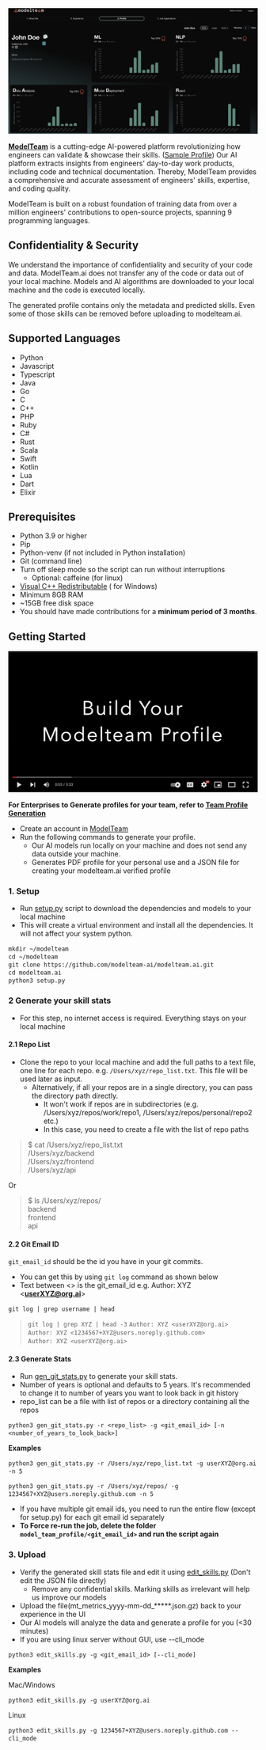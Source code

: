 <div align="center">
  <img src="images/sampleProfile.png" alt="modelteam">
</div>

**[ModelTeam](https://modelteam.ai)** is a cutting-edge AI-powered platform revolutionizing how engineers can validate &
showcase their skills. ([Sample Profile](https://app.modelteam.ai/profile?id=1da842a06520c30722ff3efb96d67a482cd689e6d43b87c882d4b690975a7c31))
Our AI platform extracts insights from engineers' day-to-day work products, including code and technical documentation.
Thereby, ModelTeam provides a comprehensive and accurate assessment of engineers' skills, expertise, and coding quality.

ModelTeam is built on a robust foundation of training data from over a million engineers' contributions to open-source
projects, spanning 9 programming languages.

## Confidentiality & Security

We understand the importance of confidentiality and security of your code and data. ModelTeam.ai does not transfer any
of the code or data out of your local machine. Models and AI algorithms are downloaded to your local machine and the
code is executed locally.

The generated profile contains only the metadata and predicted skills. Even some of those skills can be removed before
uploading to modelteam.ai.

## Supported Languages

- Python
- Javascript
- Typescript
- Java
- Go
- C
- C++
- PHP
- Ruby
- C#
- Rust
- Scala
- Swift
- Kotlin
- Lua
- Dart
- Elixir

## Prerequisites

- Python 3.9 or higher
- Pip
- Python-venv (if not included in Python installation)
- Git (command line)
- Turn off sleep mode so the script can run without interruptions
    - Optional: caffeine (for linux)
- [Visual C++ Redistributable](https://learn.microsoft.com/en-us/cpp/windows/latest-supported-vc-redist?view=msvc-170) (
  for Windows)
- Minimum 8GB RAM
- ~15GB free disk space
- You should have made contributions for a **minimum period of 3 months**.

## Getting Started

[![Build your Modelteam profile](images/engVideo.png)](https://www.youtube.com/watch?v=GqwijKCqfRE)

**For Enterprises to Generate profiles for your team, refer to [Team Profile Generation](README_org.md)**

- Create an account in [ModelTeam](https://app.modelteam.ai/)
- Run the following commands to generate your profile.
    - Our AI models run locally on your machine and does not send any data outside your machine.
    - Generates PDF profile for your personal use and a JSON file for creating your modelteam.ai verified profile

### 1. Setup

- Run [setup.py](setup.py) script to download the dependencies and models to your local machine
- This will create a virtual environment and install all the dependencies. It will not affect your system python.

```
mkdir ~/modelteam
cd ~/modelteam
git clone https://github.com/modelteam-ai/modelteam.ai.git
cd modelteam.ai
python3 setup.py
```

### 2 Generate your skill stats

- For this step, no internet access is required. Everything stays on your local machine

#### 2.1 Repo List

- Clone the repo to your local machine and add the full paths to a text file, one line for each repo. e.g.
  `/Users/xyz/repo_list.txt`. This file will be used later as input.
    - Alternatively, if all your repos are in a single directory, you can pass the directory path directly.
      - It won't work if repos are in subdirectories (e.g. /Users/xyz/repos/work/repo1, /Users/xyz/repos/personal/repo2 etc.)
      - In this case, you need to create a file with the list of repo paths

> $ cat /Users/xyz/repo_list.txt<br>
> /Users/xyz/backend<br>
> /Users/xyz/frontend<br>
> /Users/xyz/api

Or

> $ ls /Users/xyz/repos/<br>
> backend<br>
> frontend<br>
> api

#### 2.2 Git Email ID

`git_email_id` should be the id you have in
your git commits.
- You can get this by using `git log` command as shown below
- Text between <> is the git_email_id e.g. Author: XYZ <**userXYZ@org.ai**>

``` 
git log | grep username | head
```
> `git log | grep XYZ | head -3`
> `Author: XYZ <userXYZ@org.ai>`<br>
> `Author: XYZ <1234567+XYZ@users.noreply.github.com>`<br>
> `Author: XYZ <userXYZ@org.ai>`<br>

#### 2.3 Generate Stats

- Run [gen_git_stats.py](gen_git_stats.py) to generate your skill stats.
- Number of years is optional and defaults to 5 years. It's recommended to change it to number of years you want to look
  back in git history
- repo_list can be a file with list of repos or a directory containing all the repos

```
python3 gen_git_stats.py -r <repo_list> -g <git_email_id> [-n <number_of_years_to_look_back>]
```

**Examples**

```
python3 gen_git_stats.py -r /Users/xyz/repo_list.txt -g userXYZ@org.ai -n 5
```

```
python3 gen_git_stats.py -r /Users/xyz/repos/ -g 1234567+XYZ@users.noreply.github.com -n 5
```

- If you have multiple git email ids, you need to run the entire flow (except for setup.py) for each git email id
  separately
- **To Force re-run the job, delete the folder `model_team_profile/<git_email_id>` and run the script again**

### 3. Upload

- Verify the generated skill stats file and edit it using [edit_skills.py](edit_skills.py) (Don't edit the JSON file
  directly)
    - Remove any confidential skills. Marking skills as irrelevant will help us improve our models
- Upload the file(mt_metrics_yyyy-mm-dd_*****.json.gz) back to your experience in the UI
- Our AI models will analyze the data and generate a profile for you (<30 minutes)
- If you are using linux server without GUI, use --cli_mode

```
python3 edit_skills.py -g <git_email_id> [--cli_mode]
```

**Examples**

Mac/Windows

```
python3 edit_skills.py -g userXYZ@org.ai
```

Linux

```
python3 edit_skills.py -g 1234567+XYZ@users.noreply.github.com --cli_mode
```

